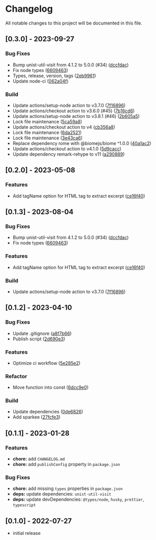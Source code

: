 # Changelog

All notable changes to this project will be documented in this file.

## [0.3.0] - 2023-09-27

### Bug Fixes

- Bump unist-util-visit from 4.1.2 to 5.0.0 (#34) ([dccfdac]( https://github.com/jrson83/rehype-extract-excerpt/commit/dccfdac9950ee9c5158d1795530102569c7ca97f ))
- Fix node types ([6609463]( https://github.com/jrson83/rehype-extract-excerpt/commit/6609463645217c81e7720d5b8e16021011e184cb ))
- Types, release, version, tags ([2eb9961]( https://github.com/jrson83/rehype-extract-excerpt/commit/2eb99611f5305f4543f0983b9ba609bff44990c3 ))
- Update node-ci ([062a04f]( https://github.com/jrson83/rehype-extract-excerpt/commit/062a04fc9635110e639dcb79dff9585032ab5724 ))

### Build

- Update actions/setup-node action to v3.7.0 ([7f16896]( https://github.com/jrson83/rehype-extract-excerpt/commit/7f16896ef16c8cb66faf2e1c54fff55b2c613e69 ))
- Update actions/checkout action to v3.6.0 (#45) ([7b16cd6]( https://github.com/jrson83/rehype-extract-excerpt/commit/7b16cd6ec9773338f95b1253a12031c8e77274b4 ))
- Update actions/setup-node action to v3.8.1 (#46) ([2b605a5]( https://github.com/jrson83/rehype-extract-excerpt/commit/2b605a546997bf13d3ab8c2291ed8d490a4c9a69 ))
- Lock file maintenance ([5ca59a8]( https://github.com/jrson83/rehype-extract-excerpt/commit/5ca59a86791a469e638addbd7a17a0067f4f5012 ))
- Update actions/checkout action to v4 ([cb356a8]( https://github.com/jrson83/rehype-extract-excerpt/commit/cb356a8759384d4808f6c7a71f8717363506715a ))
- Lock file maintenance ([6da2521]( https://github.com/jrson83/rehype-extract-excerpt/commit/6da2521bc8fddcd6dc6dd5191de0db05ca578948 ))
- Lock file maintenance ([3e43ca6]( https://github.com/jrson83/rehype-extract-excerpt/commit/3e43ca6319c3268cce2cfaf29c78ee9f5b70fa94 ))
- Replace dependency rome with @biomejs/biome ^1.0.0 ([40a1ac2]( https://github.com/jrson83/rehype-extract-excerpt/commit/40a1ac22cb75f871780e04290a18f2fbb4af4de9 ))
- Update actions/checkout action to v4.1.0 ([5d9cacc]( https://github.com/jrson83/rehype-extract-excerpt/commit/5d9cacc847cc0b4bad6a1089da74726c34331e20 ))
- Update dependency remark-rehype to v11 ([a290889]( https://github.com/jrson83/rehype-extract-excerpt/commit/a290889f81014581fdc80503e9fe1487791c02c2 ))

## [0.2.0] - 2023-05-08

### Features

- Add tagName option for HTML tag to extract excerpt ([ce16f40]( https://github.com/jrson83/rehype-extract-excerpt/commit/ce16f40fcd09abb0b34a1c3f0b40db93ea30399f ))

## [0.1.3] - 2023-08-04

### Bug Fixes

- Bump unist-util-visit from 4.1.2 to 5.0.0 (#34) ([dccfdac]( https://github.com/jrson83/rehype-extract-excerpt/commit/dccfdac9950ee9c5158d1795530102569c7ca97f ))
- Fix node types ([6609463]( https://github.com/jrson83/rehype-extract-excerpt/commit/6609463645217c81e7720d5b8e16021011e184cb ))

### Features

- Add tagName option for HTML tag to extract excerpt ([ce16f40]( https://github.com/jrson83/rehype-extract-excerpt/commit/ce16f40fcd09abb0b34a1c3f0b40db93ea30399f ))

### Build

- Update actions/setup-node action to v3.7.0 ([7f16896]( https://github.com/jrson83/rehype-extract-excerpt/commit/7f16896ef16c8cb66faf2e1c54fff55b2c613e69 ))

## [0.1.2] - 2023-04-10

### Bug Fixes

- Update .gitignore ([a8f7b66]( https://github.com/jrson83/rehype-extract-excerpt/commit/a8f7b667d5a88a7f55bf45487b525c8fc52267d3 ))
- Publish script ([2d690e3]( https://github.com/jrson83/rehype-extract-excerpt/commit/2d690e3ca44973f8933410735cd20d20349ae1db ))

### Features

- Optimize ci workflow ([5e285e2]( https://github.com/jrson83/rehype-extract-excerpt/commit/5e285e24cefc0e90b60d149348c078eb9f1248f8 ))

### Refactor

- Move function into const ([6dcc9e0]( https://github.com/jrson83/rehype-extract-excerpt/commit/6dcc9e074901fd7ab347c9d7ce1c8eb405ff70bf ))

### Build

- Update dependencies ([0de6826]( https://github.com/jrson83/rehype-extract-excerpt/commit/0de6826080c5364f13f44cc3ec3f8928c9645f33 ))
- Add sparkee ([27fcfe3]( https://github.com/jrson83/rehype-extract-excerpt/commit/27fcfe3a1c52d4b09c253646c8f49cac03b5ea1f ))

## [0.1.1] - 2023-01-28

### Features

- **chore:** add `CHANGELOG.md`
- **chore:** add `publishConfig` property in `package.json`

### Bug Fixes

- **chore:** add missing `types` properties in `package.json`
- **deps:** update dependencies: `unist-util-visit`
- **deps:** update devDependencies: `@types/node`, `husky`, `prettier`, `typescript`

## [0.1.0] - 2022-07-27

- initial release
